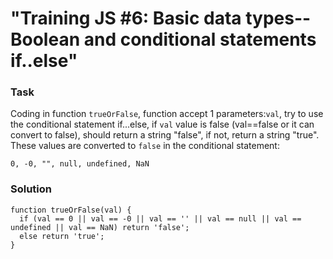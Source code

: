 # "Training JS #6: Basic data types--Boolean and conditional statements if..else" #


### Task

>
Coding in function ```trueOrFalse```, function accept 1  parameters:```val```, try to use the conditional statement if...else, if ```val``` value is false (val==false or it can convert to false), should return a string "false", if not, return a string "true".
These values are converted to ```false``` in the conditional statement:
```
0, -0, "", null, undefined, NaN
```
>
### Solution

```
function trueOrFalse(val) {
  if (val == 0 || val == -0 || val == '' || val == null || val == undefined || val == NaN) return 'false';             
  else return 'true';
}
```
